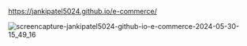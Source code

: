 https://jankipatel5024.github.io/e-commerce/

![screencapture-jankipatel5024-github-io-e-commerce-2024-05-30-15_49_16](https://github.com/jankipatel5024/e-commerce/assets/171233188/d8224f56-ee07-464f-8687-53b29bc28449)
